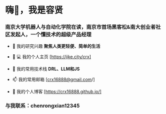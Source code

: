 <h1 align=“center”>嗨👋，我是容贤</h1>
<h3 align=“center”>南京大学机器人与自动化学院在读，南京市首场黑客松&南大创业者社区发起人，一个懂技术的超级产品经理</h3>

- 🔭 我的研究兴趣 **聚焦人类更轻便、简单的生活**

- 👨 💻 我的个人主页 [https://jike.city/crx]

- 💬 我的常用技术栈 **DRL、LLM和JS**

- 📫 我的常用邮箱 [crx16888@gmail.com/]

- 🌱 我的个人博客 [https://crx16888.github.io/]

<h3 align=“left”>与我联系：chenrongxian12345</h3>
<p align=“left”>
</p>
